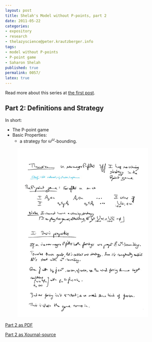 ```yaml
---
layout: post
title: Shelah's Model without P-points, part 2
date: 2011-05-22
categories:
- expository
- research
- thelazyscience@peter.krautzberger.info
tags:
- model without P-points
- P-point game
- Saharon Shelah
published: true
permalink: 0057/
latex: true
---
```


Read more about this series at [the first post](/0056/).

## Part 2: Definitions and Strategy

In short:

*   The P-point game
*   Basic Properties:
    *   a strategy for $\omega^\omega$-bounding.


<figure>
  <a href="/assets/2011/pg_0002.jpg">
    <img alt="screenshot of page 2" src="/assets/2011/pg_0002.jpg"/>
  </a>
</figure>

[Part 2 as PDF](/assets/2011/pg_0002.pdf)

[Part 2 as Xournal-source](/assets/2011/pg_0002.xoj)
